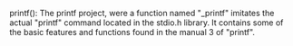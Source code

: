 printf(): The printf project, were a function named "_printf" imitates the actual "printf" command located in the stdio.h library. It contains some of the basic features and functions found in the manual 3 of "printf".
